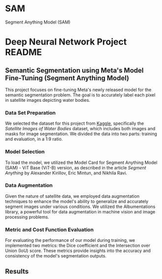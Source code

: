 # SAM
Segment Anything Model (SAM)
# Deep Neural Network Project README

## Semantic Segmentation using Meta's Model Fine-Tuning (Segment Anything Model)

This project focuses on fine-tuning Meta's newly released model for the semantic segmentation problem. The goal is to accurately label each pixel in satellite images depicting water bodies.

### Data Set Preparation

We selected the dataset for this project from [Kaggle](https://www.kaggle.com/datasets/franciscoescobar/satellite-images-of-water-bodies), specifically the *Satellite Images of Water Bodies* dataset, which includes both images and masks for image segmentation. We divided the data into two parts: training and evaluation, in a 1:9 ratio.

### Model Selection

To load the model, we utilized the Model Card for Segment Anything Model (SAM) - ViT Base (ViT-B) version, as described in the article *Segment Anything* by Alexander Kirillov, Eric Mintun, and Nikhila Ravi.

### Data Augmentation

Given the nature of satellite data, we employed data augmentation techniques to enhance the model's ability to generalize and accurately segment images under various conditions. We utilized the Albumentations library, a powerful tool for data augmentation in machine vision and image processing problems.

### Metric and Cost Function Evaluation

For evaluating the performance of our model during training, we implemented two metrics: the Dice coefficient and the Intersection over Union (IoU) score. These metrics provide insights into the accuracy and consistency of the model's segmentation outputs.
## Results


